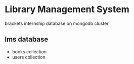 # Library Management System

brackets internship database on mongodb cluster

## lms database

- books collection
- users collection
